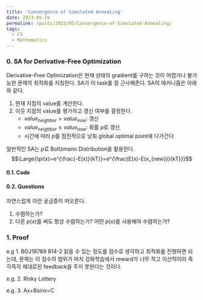 ```yaml
---
title: 'Convergence of Simulated Annealing'
date: 2023-05-19
permalink: /posts/2023/05/Convergence-of-Simulated-Annealing/
tags:
  - CS
  - Mathematics
---
```


### 0. SA for Derivative-Free Optimization
Derivative-Free Optimization은 현재 상태의 gradient를 구하는 것이 어렵거나 불가능한 문제의 최적화를 지칭한다. SA가 이 task를 잘 근사해준다. SA의 메커니즘은 아래와 같다.

1. 현재 지점의 value를 계산한다.
2. 이웃 지점의 value를 평가하고 갱신 여부를 결정한다.
   - $value_{neighbor}>value_{now}$: 갱신
   - $value_{neighbor} \leq value_{now}$: 확률 $p$로 갱신
   - 시간에 따라 $p$를 점진적으로 낮춰 global optimal point에 다가간다.

일반적인 SA는 $p$로 Boltzmann Distribution을 활용한다.
$$\Large{\pi(x)=e^{\frac{-E(x)}{kT}}=e^{\frac{E(x)-E(x_{new})}{kT}}}$$
#### 0.1. Code

#### 0.2. Questions
자연스럽게 이런 궁금증이 떠오른다.
1. 수렴하는가?
2. 다른 $p(x)$를 써도 항상 수렴하는가? 어떤 $p(x)$를 사용해야 수렴하는가?

### 1. Proof



e.g 1. BOJ18789 814-2
읽을 수 있는 정도를 점수로 생각하고 최적화를 진행하면 되는데, 문제는 이 점수의 범위가 마치 강화학습에서 reward가 너무 작고 이산적이라 즉각즉각 제대로된 feedback을 주지 못한다는 것이다.





e.g. 2. Risky Lottery

e.g. 3. Ax+Bsinx=C
